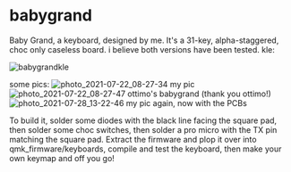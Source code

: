 # babygrand
Baby Grand, a keyboard, designed by me.
It's a 31-key, alpha-staggered, choc only caseless board. i believe both versions have been tested.
kle:

![babygrandkle](https://user-images.githubusercontent.com/55664712/127396753-f90141ba-83c4-42b9-89fb-d9631638a62b.png)

some pics:
![photo_2021-07-22_08-27-34](https://user-images.githubusercontent.com/55664712/127390575-40a80c1e-cb9b-4062-9069-d2af6b2e2beb.jpg)
my pic
![photo_2021-07-22_08-27-47](https://user-images.githubusercontent.com/55664712/127390579-d408f549-03de-40ba-9969-9b1a87f240a7.jpg)
ottimo's babygrand (thank you ottimo!)
![photo_2021-07-28_13-22-46](https://user-images.githubusercontent.com/55664712/127390581-4185c5bf-42b4-4379-8ea1-0de87ba8f0fa.jpg)
my pic again, now with the PCBs

To build it, solder some diodes with the black line facing the square pad, then solder some choc switches, then solder a pro micro with the TX pin matching the square pad. Extract the firmware and plop it over into qmk_firmware/keyboards, compile and test the keyboard, then make your own keymap and off you go!
